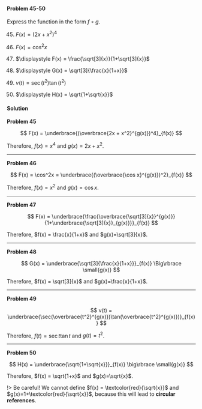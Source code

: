 <div class="alert alert-warning" role="alert">
<h4 class="alert-heading">Problem 45-50</h4>

Express the function in the form $f \circ g$.

45. $\displaystyle F(x) = (2x + x^2)^4$

46. $\displaystyle F(x) = \cos^2x$

47. $\displaystyle F(x) = \frac{\sqrt[3]{x}}{1+\sqrt[3]{x}}$

48. $\displaystyle G(x) = \sqrt[3]{\frac{x}{1+x}}$

49. $\displaystyle v(t) = \sec(t^2)\tan(t^2)$

50. $\displaystyle H(x) = \sqrt{1+\sqrt{x}}$

</div>


<div class="alert alert-success" role="alert">
<h4 class="alert-heading">Solution</h4>

**Problem 45**

$$
F(x) = \underbrace{(\overbrace{2x + x^2}^{g(x)})^4}_{f(x)}
$$

Therefore, $f(x) = x^4$ and $g(x)=2x + x^2$.

----

**Problem 46**

$$
F(x) = \cos^2x = \underbrace{(\overbrace{\cos x}^{g(x)})^2}_{f(x)}
$$

Therefore, $f(x) = x^2$ and $g(x)=\cos x$.

----

**Problem 47**

$$
F(x) = \underbrace{\frac{\overbrace{\sqrt[3]{x}}^{g(x)}}{1+\underbrace{\sqrt[3]{x}}_{g(x)}}}_{f(x)}
$$

Therefore, $f(x) = \frac{x}{1+x}$ and $g(x)=\sqrt[3]{x}$.

----

**Problem 48**

$$
G(x) = \underbrace{\sqrt[3]{\frac{x}{1+x}}}_{f(x)} \Big\rbrace \small{g(x)}
$$

Therefore, $f(x) = \sqrt[3]{x}$ and $g(x)=\frac{x}{1+x}$.

----

**Problem 49**

$$
v(t) = \underbrace{\sec(\overbrace{t^2}^{g(x)})\tan(\overbrace{t^2}^{g(x)})}_{f(x)}
$$

Therefore, $f(t) = \sec t \tan t$ and $g(t)=t^2$.

----

**Problem 50**

$$
H(x) = \underbrace{\sqrt{1+\sqrt{x}}}_{f(x)} \big\rbrace \small{g(x)}
$$

Therefore, $f(x) = \sqrt{1+x}$ and $g(x)=\sqrt{x}$.

!> Be careful! We cannot define $f(x) = \textcolor{red}{\sqrt{x}}$ and $g(x)=1+\textcolor{red}{\sqrt{x}}$, because this will lead to **circular references**.


</div>


